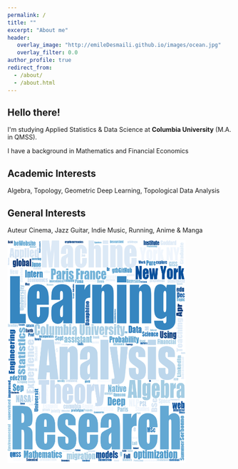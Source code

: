 ```yaml
---
permalink: /
title: ""
excerpt: "About me"
header:
   overlay_image: "http://emileDesmaili.github.io/images/ocean.jpg"
   overlay_filter: 0.0
author_profile: true
redirect_from: 
  - /about/
  - /about.html 
---
```


**Hello there!**
---


I'm studying Applied Statistics & Data Science at **Columbia University** (M.A. in QMSS). 

I have a background in Mathematics and Financial Economics


**Academic Interests**
---
Algebra, Topology, Geometric Deep Learning, Topological Data Analysis


**General Interests**
---

Auteur Cinema, Jazz Guitar, Indie Music, Running, Anime & Manga


<img src="/images/wordcloud.png" alt="Word Cloud" width="400" height="500">


